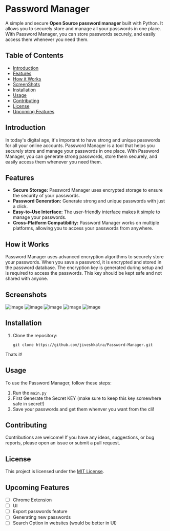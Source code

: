 # Password Manager

A simple and secure **Open Source password manager** built with Python. It allows you to securely store and manage all your passwords in one place. With Password Manager, you can store passwords securely, and easily access them whenever you need them.

## Table of Contents

- [Introduction](#introduction)
- [Features](#features)
- [How it Works](#how-it-works)
- [ScreenShots](#screenshots)
- [Installation](#installation)
- [Usage](#usage)
- [Contributing](#contributing)
- [License](#license)
- [Upcoming Features](#upcoming-features)

## Introduction

In today's digital age, it's important to have strong and unique passwords for all your online accounts. Password Manager is a tool that helps you securely store and manage your passwords in one place. With Password Manager, you can generate strong passwords, store them securely, and easily access them whenever you need them.

## Features

- **Secure Storage:** Password Manager uses encrypted storage to ensure the security of your passwords.
- **Password Generation:** Generate strong and unique passwords with just a click.
- **Easy-to-Use Interface:** The user-friendly interface makes it simple to manage your passwords.
- **Cross-Platform Compatibility:** Password Manager works on multiple platforms, allowing you to access your passwords from anywhere.

## How it Works

Password Manager uses advanced encryption algorithms to securely store your passwords. When you save a password, it is encrypted and stored in the password database. The encryption key is generated during setup and is required to access the passwords. This key should be kept safe and not shared with anyone.  

## Screenshots 
![image](https://github.com/jiveshkalra/Password-Manager/assets/127482713/d5523005-5633-4b31-a637-0c2d566c9b35)
![image](https://github.com/jiveshkalra/Password-Manager/assets/127482713/015de09a-e448-48d4-8cb2-588c10bd4d4a)
![image](https://github.com/jiveshkalra/Password-Manager/assets/127482713/cc6c7708-fab0-49f6-9d1e-12b9f803c2ec) 
![image](https://github.com/jiveshkalra/Password-Manager/assets/127482713/eddb368e-e6ce-4a15-9878-0435c75a1935)
![image](https://github.com/jiveshkalra/Password-Manager/assets/127482713/0610b855-ff88-4e85-a94d-381151fb3704)

 
## Installation

1. Clone the repository:

    ```shell
    git clone https://github.com/jiveshkalra/Password-Manager.git
    ``` 
    
Thats it!

## Usage

To use the Password Manager, follow these steps:

1. Run the `main.py`
2. First Generate the Secret KEY (make sure to keep this key somewhere safe in secret!)
3. Save your passwords and get them whenver you want from the cli! 

## Contributing

Contributions are welcome! If you have any ideas, suggestions, or bug reports, please open an issue or submit a pull request.

## License

This project is licensed under the [MIT License](LICENSE).

## Upcoming Features
- [ ] Chrome Extension 
- [ ] UI
- [ ] Export passwords feature  
- [ ] Generating new passwords
- [ ] Search Option in websites (would be better in UI) 